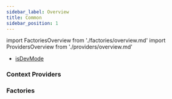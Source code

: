 ```yaml
---
sidebar_label: Overview
title: Common
sidebar_position: 1
---
```


import FactoriesOverview from './factories/overview.md'
import ProvidersOverview from './providers/overview.md'

- [isDevMode](/tracking/react/api-reference/common/isDevMode.md)

### Context Providers
<ProvidersOverview />

### Factories
<FactoriesOverview />
